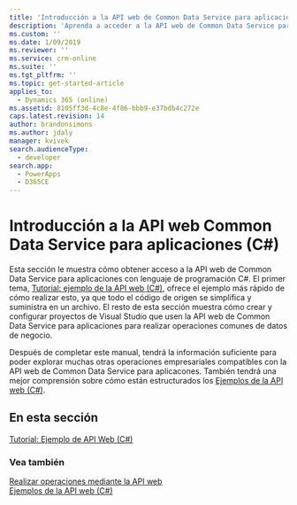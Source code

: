 ```yaml
---
title: 'Introducción a la API web de Common Data Service para aplicaciones (C#) (Common Data Service para aplicaciones) | Microsoft Docs'
description: 'Aprenda a acceder a la API web de Common Data Service para aplicaciones con lenguaje de programación de Microsoft Visual C#'
ms.custom: ''
ms.date: 1/09/2019
ms.reviewer: ''
ms.service: crm-online
ms.suite: ''
ms.tgt_pltfrm: ''
ms.topic: get-started-article
applies_to:
  - Dynamics 365 (online)
ms.assetid: 8105ff3d-4c8e-4f86-bbb9-e37bdb4c272e
caps.latest.revision: 14
author: brandonsimons
ms.author: jdaly
manager: kvivek
search.audienceType:
  - developer
search.app:
  - PowerApps
  - D365CE
---
```

# <a name="get-started-with-common-data-service-for-apps-web-api-c"></a>Introducción a la API web Common Data Service para aplicaciones (C#)

Esta sección le muestra cómo obtener acceso a la API web de Common Data Service para aplicaciones con lenguaje de programación C#. El primer tema, [Tutorial: ejemplo de la API web (C#)](quick-start-console-app-csharp.md), ofrece el ejemplo más rápido de cómo realizar esto, ya que todo el código de origen se simplifica y suministra en un archivo. El resto de esta sección muestra cómo crear y configurar proyectos de Visual Studio que usen la API web de Common Data Service para aplicaciones para realizar operaciones comunes de datos de negocio.  
  
Después de completar este manual, tendrá la información suficiente para poder explorar muchas otras operaciones empresariales compatibles con la API web de Common Data Service para aplicacones.   También tendrá una mejor comprensión sobre cómo están estructurados los [Ejemplos de la API web (C#)](web-api-samples-csharp.md).  
  
## <a name="in-this-section"></a>En esta sección

[Tutorial: Ejemplo de API Web (C#)](quick-start-console-app-csharp.md)<br />

### <a name="see-also"></a>Vea también
  
[Realizar operaciones mediante la API web](perform-operations-web-api.md)<br />
[Ejemplos de la API web (C#)](web-api-samples-csharp.md)
